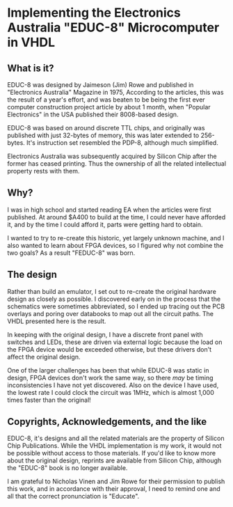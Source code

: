 # Implementing the Electronics Australia "EDUC-8" Microcomputer in VHDL

## What is it?

EDUC-8 was designed by Jaimeson (Jim) Rowe and published in "Electronics Australia" Magazine in 1975,  According to the articles, this was the result of a year's effort, and was beaten to be being the first ever computer construction project article by about 1 month, when "Popular Electronics" in the USA published their 8008-based design.

EDUC-8 was based on around discrete TTL chips, and originally was published with just 32-bytes of memory, this was later extended to 256-bytes.  It's instruction set resembled the PDP-8, although much simplified.

Electronics Australia was subsequently acquired by Silicon Chip after the former has ceased printing.  Thus the ownership of all the related intellectual property rests with them.

## Why?

I was in high school and started reading EA when the articles were first published.  At around $A400 to build at the time, I could never have afforded it, and by the time I could afford it, parts were getting hard to obtain.

I wanted to try to re-create this historic, yet largely unknown machine, and I also wanted to learn about FPGA devices, so I figured why not combine the two goals?  As a result "FEDUC-8" was born.

## The design

Rather than build an emulator, I set out to re-create the original hardware design as closely as possible.  I discovered early on in the process that the schematics were sometimes abbreviated, so I ended up tracing out the PCB overlays and poring over databooks to map out all the circuit paths.  The VHDL presented here is the result.

In keeping with the original design, I have a discrete front panel with switches and LEDs, these are driven via external logic because the load on the FPGA device would be exceeded otherwise, but these drivers don't affect the original design.

One of the larger challenges has been that while EDUC-8 was static in design, FPGA devices don't work the same way, so there _may_ be timing inconsistencies I have not yet discovered.  Also on the device I have used, the lowest rate I could clock the circuit was 1MHz, which is almost 1,000 times faster than the original!

## Copyrights, Acknowledgements, and the like

EDUC-8, it's designs and all the related materials are the property of Silicon Chip Publications.  While the VHDL implementation is my work, it would not be possible without access to those materials.  If you'd like to know more about the original design, reprints are available from Silicon Chip, although the "EDUC-8" book is no longer available.

I am grateful to Nicholas Vinen and Jim Rowe for their permission to publish this work, and in accordance with their approval, I need to remind one and all that the correct pronunciation is "Educate".

